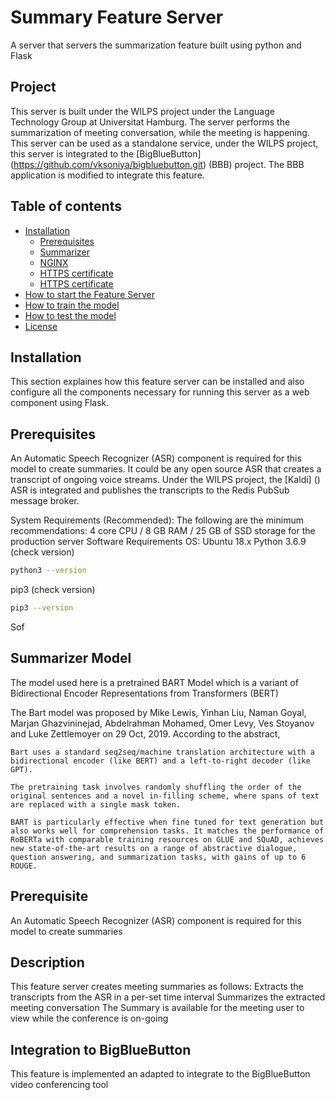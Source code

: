 # Summary Feature Server 
A server that servers the summarization feature built using python and Flask

## Project
This server is built under the WILPS project under the Language Technology Group at Universitat Hamburg. The server performs the summarization of meeting conversation, while the meeting is happening. This server can be used as a standalone service, under the WILPS project, this server is integrated to the [BigBlueButton] (https://github.com/vksoniya/bigbluebutton.git) (BBB) project. The BBB application is modified to integrate this feature. 


## Table of contents

* [Installation](#installation)
  * [Prerequisites](#prerequisites)
  * [Summarizer](#rasa)
  * [NGINX](#nginx)
  * [HTTPS certificate](#https-certificate)
  * [HTTPS certificate](#https-certificate)
* [How to start the Feature Server](#how-to-start-the-API)
* [How to train the model](#How-to-train-the-model)
* [How to test the model](#How-to-test-the-model)
* [License](#license)


## Installation
This section explaines how this feature server can be installed and also configure all the components necessary for running this server as a web component using Flask. 


## Prerequisites
An Automatic Speech Recognizer (ASR) component is required for this model to create summaries. It could be any open source ASR that creates a transcript of ongoing voice streams. 
Under the WILPS project, the [Kaldi] () ASR is integrated and publishes the transcripts to the Redis PubSub message broker. 

System Requirements (Recommended):
The following are the minimum recommendations:
4 core CPU / 8 GB RAM / 25 GB of SSD storage for the production server 
Software Requirements
OS: Ubuntu 18.x
Python 3.6.9 (check version)
```sh
python3 --version
```

pip3 (check version)
```sh
pip3 --version
```

Sof

## Summarizer Model
The model used here is a pretrained BART Model which is a variant of Bidirectional Encoder Representations from Transformers (BERT) 

The Bart model was proposed by Mike Lewis, Yinhan Liu, Naman Goyal, Marjan Ghazvininejad, Abdelrahman Mohamed, Omer Levy, Ves Stoyanov and Luke Zettlemoyer on 29 Oct, 2019. According to the abstract,



    Bart uses a standard seq2seq/machine translation architecture with a bidirectional encoder (like BERT) and a left-to-right decoder (like GPT).

    The pretraining task involves randomly shuffling the order of the original sentences and a novel in-filling scheme, where spans of text are replaced with a single mask token.

    BART is particularly effective when fine tuned for text generation but also works well for comprehension tasks. It matches the performance of RoBERTa with comparable training resources on GLUE and SQuAD, achieves new state-of-the-art results on a range of abstractive dialogue, question answering, and summarization tasks, with gains of up to 6 ROUGE.


## Prerequisite
An Automatic Speech Recognizer (ASR) component is required for this model to create summaries

## Description
This feature server creates meeting summaries as follows:
    Extracts the transcripts from the ASR in a per-set time interval
    Summarizes the extracted meeting conversation
    The Summary is available for the meeting user to view while the conference is on-going

## Integration to BigBlueButton
This feature is implemented an adapted to integrate to the BigBlueButton video conferencing tool 


